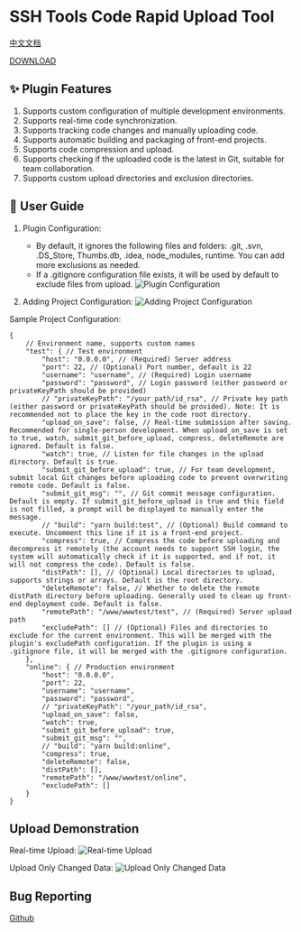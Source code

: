 # SSH Tools Code Rapid Upload Tool

[中文文档](https://github.com/oorzc/ssh-tools/blob/main/README.zh-CN.md)

[DOWNLOAD](https://marketplace.visualstudio.com/items?itemName=oorzc.ssh-tools)


## ✨ Plugin Features

1. Supports custom configuration of multiple development environments.
2. Supports real-time code synchronization.
3. Supports tracking code changes and manually uploading code.
4. Supports automatic building and packaging of front-end projects.
5. Supports code compression and upload.
6. Supports checking if the uploaded code is the latest in Git, suitable for team collaboration.
7. Supports custom upload directories and exclusion directories.

## 📖 User Guide

1. Plugin Configuration:
   * By default, it ignores the following files and folders: .git, .svn, .DS_Store, Thumbs.db, .idea, node_modules, runtime. You can add more exclusions as needed.
   * If a .gitignore configuration file exists, it will be used by default to exclude files from upload.
   ![Plugin Configuration](https://cdn.jsdelivr.net/gh/oorzc/public_img@main/img/2023%2F10%2F07%2F20231007154405.png)

2. Adding Project Configuration:
   ![Adding Project Configuration](https://cdn.jsdelivr.net/gh/oorzc/public_img@main/img/2023%2F10%2F20%2F20231020152319.gif)

Sample Project Configuration:

```jsonc
{
    // Environment name, supports custom names
    "test": { // Test environment
        "host": "0.0.0.0", // (Required) Server address
        "port": 22, // (Optional) Port number, default is 22
        "username": "username", // (Required) Login username
        "password": "password", // Login password (either password or privateKeyPath should be provided)
        // "privateKeyPath": "/your_path/id_rsa", // Private key path (either password or privateKeyPath should be provided). Note: It is recommended not to place the key in the code root directory.
        "upload_on_save": false, // Real-time submission after saving. Recommended for single-person development. When upload_on_save is set to true, watch, submit_git_before_upload, compress, deleteRemote are ignored. Default is false.
        "watch": true, // Listen for file changes in the upload directory. Default is true.
        "submit_git_before_upload": true, // For team development, submit local Git changes before uploading code to prevent overwriting remote code. Default is false.
        "submit_git_msg": "", // Git commit message configuration. Default is empty. If submit_git_before_upload is true and this field is not filled, a prompt will be displayed to manually enter the message.
        // "build": "yarn build:test", // (Optional) Build command to execute. Uncomment this line if it is a front-end project.
        "compress": true, // Compress the code before uploading and decompress it remotely (the account needs to support SSH login, the system will automatically check if it is supported, and if not, it will not compress the code). Default is false.
        "distPath": [], // (Optional) Local directories to upload, supports strings or arrays. Default is the root directory.
        "deleteRemote": false, // Whether to delete the remote distPath directory before uploading. Generally used to clean up front-end deployment code. Default is false.
        "remotePath": "/www/wwwtest/test", // (Required) Server upload path
        "excludePath": [] // (Optional) Files and directories to exclude for the current environment. This will be merged with the plugin's excludePath configuration. If the plugin is using a .gitignore file, it will be merged with the .gitignore configuration.
    },
    "online": { // Production environment
        "host": "0.0.0.0",  
        "port": 22, 
        "username": "username", 
        "password": "password",
        // "privateKeyPath": "/your_path/id_rsa", 
        "upload_on_save": false, 
        "watch": true, 
        "submit_git_before_upload": true, 
        "submit_git_msg": "", 
        // "build": "yarn build:online",  
        "compress": true, 
        "deleteRemote": false, 
        "distPath": [], 
        "remotePath": "/www/wwwtest/online",  
        "excludePath": []
    }
}
```

## Upload Demonstration

Real-time Upload:
![Real-time Upload](https://cdn.jsdelivr.net/gh/oorzc/public_img@main/img/2023%2F10%2F07%2F20231007165139.gif)

Upload Only Changed Data:
![Upload Only Changed Data](https://cdn.jsdelivr.net/gh/oorzc/public_img@main/img/2023%2F10%2F07%2F20231007164843.gif)

## Bug Reporting

[Github](https://github.com/oorzc/ssh-tools/issues)
